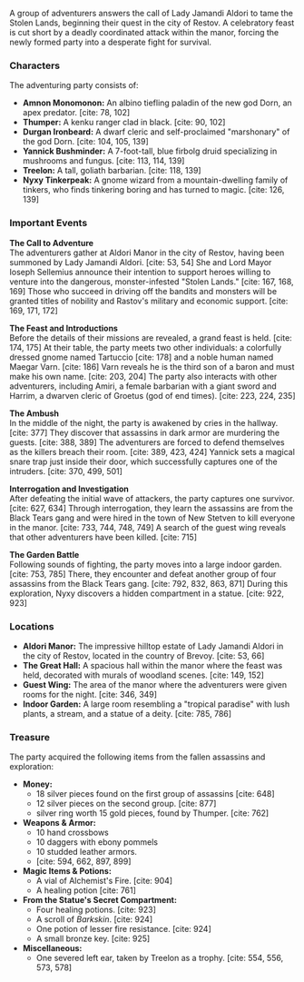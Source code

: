 A group of adventurers answers the call of Lady Jamandi Aldori to tame the Stolen Lands, beginning their quest in the city of Restov. A celebratory feast is cut short by a deadly coordinated attack within the manor, forcing the newly formed party into a desperate fight for survival.

### Characters

The adventuring party consists of:
* **Amnon Monomonon:** An albino tiefling paladin of the new god Dorn, an apex predator. [cite: 78, 102]
* **Thumper:** A kenku ranger clad in black. [cite: 90, 102]
* **Durgan Ironbeard:** A dwarf cleric and self-proclaimed "marshonary" of the god Dorn. [cite: 104, 105, 139]
* **Yannick Bushminder:** A 7-foot-tall, blue firbolg druid specializing in mushrooms and fungus. [cite: 113, 114, 139]
* **Treelon:** A tall, goliath barbarian. [cite: 118, 139]
* **Nyxy Tinkerpeak:** A gnome wizard from a mountain-dwelling family of tinkers, who finds tinkering boring and has turned to magic. [cite: 126, 139]

### Important Events

**The Call to Adventure**  
The adventurers gather at Aldori Manor in the city of Restov, having been summoned by Lady Jamandi Aldori. [cite: 53, 54] She and Lord Mayor Ioseph Sellemius announce their intention to support heroes willing to venture into the dangerous, monster-infested "Stolen Lands." [cite: 167, 168, 169] Those who succeed in driving off the bandits and monsters will be granted titles of nobility and Rastov's military and economic support. [cite: 169, 171, 172]

**The Feast and Introductions**  
Before the details of their missions are revealed, a grand feast is held. [cite: 174, 175] At their table, the party meets two other individuals: a colorfully dressed gnome named Tartuccio [cite: 178] and a noble human named Maegar Varn. [cite: 186] Varn reveals he is the third son of a baron and must make his own name. [cite: 203, 204] The party also interacts with other adventurers, including Amiri, a female barbarian with a giant sword and Harrim, a dwarven cleric of Groetus (god of end times). [cite: 223, 224, 235]

**The Ambush**  
In the middle of the night, the party is awakened by cries in the hallway. [cite: 377] They discover that assassins in dark armor are murdering the guests. [cite: 388, 389] The adventurers are forced to defend themselves as the killers breach their room. [cite: 389, 423, 424] Yannick sets a magical snare trap just inside their door, which successfully captures one of the intruders. [cite: 370, 499, 501]

**Interrogation and Investigation**  
After defeating the initial wave of attackers, the party captures one survivor. [cite: 627, 634] Through interrogation, they learn the assassins are from the Black Tears gang and were hired in the town of New Stetven to kill everyone in the manor. [cite: 733, 744, 748, 749] A search of the guest wing reveals that other adventurers have been killed. [cite: 715]

**The Garden Battle**  
Following sounds of fighting, the party moves into a large indoor garden. [cite: 753, 785] There, they encounter and defeat another group of four assassins from the Black Tears gang. [cite: 792, 832, 863, 871] During this exploration, Nyxy discovers a hidden compartment in a statue. [cite: 922, 923]

### Locations

* **Aldori Manor:** The impressive hilltop estate of Lady Jamandi Aldori in the city of Restov, located in the country of Brevoy. [cite: 53, 66]
* **The Great Hall:** A spacious hall within the manor where the feast was held, decorated with murals of woodland scenes. [cite: 149, 152]
* **Guest Wing:** The area of the manor where the adventurers were given rooms for the night. [cite: 346, 349]
* **Indoor Garden:** A large room resembling a "tropical paradise" with lush plants, a stream, and a statue of a deity. [cite: 785, 786]

### Treasure

The party acquired the following items from the fallen assassins and exploration:
* **Money:**
   * 18 silver pieces found on the first group of assassins [cite: 648]
   * 12 silver pieces on the second group. [cite: 877]
   * silver ring worth 15 gold pieces, found by Thumper. [cite: 762]
* **Weapons & Armor:**
   * 10 hand crossbows
   * 10 daggers with ebony pommels
   * 10 studded leather armors.
   * [cite: 594, 662, 897, 899]
* **Magic Items & Potions:**
    * A vial of Alchemist's Fire. [cite: 904]
    * A healing potion [cite: 761]
* **From the Statue's Secret Compartment:**
    * Four healing potions. [cite: 923]
    * A scroll of *Barkskin*. [cite: 924]
    * One potion of lesser fire resistance. [cite: 924]
    * A small bronze key. [cite: 925]
* **Miscellaneous:**
    * One severed left ear, taken by Treelon as a trophy. [cite: 554, 556, 573, 578]
